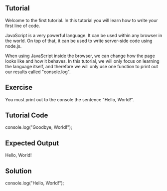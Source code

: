 Tutorial
--------

Welcome to the first tutorial. In this tutorial you will learn how to write your first line of code.

JavaScript is a very powerful language. It can be used within any browser in the world. On top of that, it can be used to write server-side code using node.js.

When using JavaScript inside the browser, we can change how the page looks like and how it behaves. In this tutorial, we will only focus on learning the language itself, and therefore we will only use one function to print out our results called "console.log".

Exercise
--------

You must print out to the console the sentence "Hello, World!".

Tutorial Code
-------------

console.log("Goodbye, World!");

Expected Output
---------------

Hello, World!

Solution
--------

console.log("Hello, World!");
